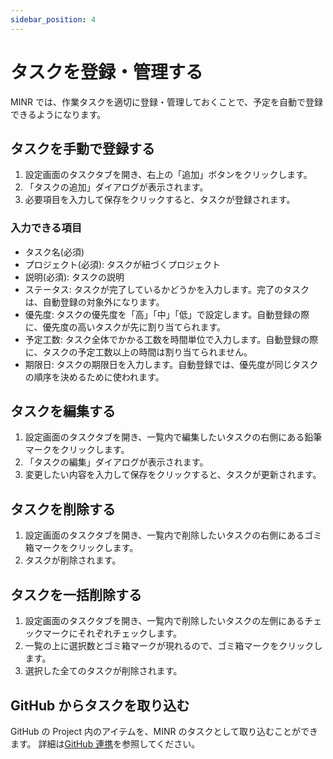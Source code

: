 ```yaml
---
sidebar_position: 4
---
```


# タスクを登録・管理する

MINR では、作業タスクを適切に登録・管理しておくことで、予定を自動で登録できるようになります。

## タスクを手動で登録する

1. 設定画面のタスクタブを開き、右上の「追加」ボタンをクリックします。
2. 「タスクの追加」ダイアログが表示されます。
3. 必要項目を入力して保存をクリックすると、タスクが登録されます。

### 入力できる項目

- タスク名(必須)
- プロジェクト(必須): タスクが紐づくプロジェクト
- 説明(必須): タスクの説明
- ステータス: タスクが完了しているかどうかを入力します。完了のタスクは、自動登録の対象外になります。
- 優先度: タスクの優先度を「高」「中」「低」で設定します。自動登録の際に、優先度の高いタスクが先に割り当てられます。
- 予定工数: タスク全体でかかる工数を時間単位で入力します。自動登録の際に、タスクの予定工数以上の時間は割り当てられません。
- 期限日: タスクの期限日を入力します。自動登録では、優先度が同じタスクの順序を決めるために使われます。

## タスクを編集する

1. 設定画面のタスクタブを開き、一覧内で編集したいタスクの右側にある鉛筆マークをクリックします。
2. 「タスクの編集」ダイアログが表示されます。
3. 変更したい内容を入力して保存をクリックすると、タスクが更新されます。

## タスクを削除する

1. 設定画面のタスクタブを開き、一覧内で削除したいタスクの右側にあるゴミ箱マークをクリックします。
2. タスクが削除されます。

## タスクを一括削除する

1. 設定画面のタスクタブを開き、一覧内で削除したいタスクの左側にあるチェックマークにそれぞれチェックします。
2. 一覧の上に選択数とゴミ箱マークが現れるので、ゴミ箱マークをクリックします。
3. 選択した全てのタスクが削除されます。

## GitHub からタスクを取り込む

GitHub の Project 内のアイテムを、MINR のタスクとして取り込むことができます。
詳細は[GitHub 連携](../integrations/github)を参照してください。
